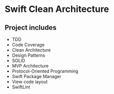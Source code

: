 # Swift Clean Architecture

## Project includes
- TDD
- Code Coverage
- Clean Architecture
- Design Patterns
- SOLID
- MVP Architecture
- Protocol-Oriented Programming
- Swift Package Manager
- View code layout
- SwiftLint
